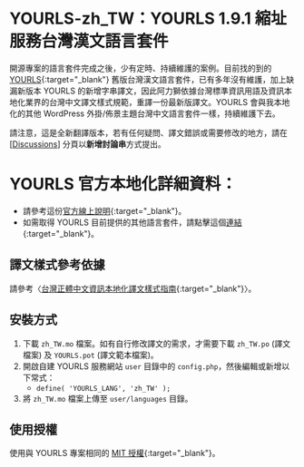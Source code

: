 # YOURLS-zh_TW：YOURLS 1.9.1 縮址服務台灣漢文語言套件

開源專案的語言套件完成之後，少有定時、持續維護的案例。目前找的到的 [YOURLS](https://github.com/YOURLS/YOURLS){:target="_blank"} 舊版台灣漢文語言套件，已有多年沒有維護，加上缺漏新版本 YOURLS 的新增字串譯文，因此阿力獅依據台灣標準資訊用語及資訊本地化業界的台灣中文譯文樣式規範，重譯一份最新版譯文。YOURLS 會與我本地化的其他 WordPress 外掛/佈景主題台灣中文語言套件一樣，持續維護下去。

請注意，這是全新翻譯版本，若有任何疑問、譯文錯誤或需要修改的地方，請在 [[Discussions](https://github.com/alexclassroom/YOURLS-zh_TW/discussions)] 分頁以**新增討論串**方式提出。

# YOURLS 官方本地化詳細資料：

- 請參考這份[官方線上說明](https://yourls.org/docs/guide/extend/languages.html){:target="_blank"}。
- 如需取得 YOURLS 目前提供的其他語言套件，請點擊這個[連結](https://github.com/YOURLS/awesome#translations){:target="_blank"}。

## 譯文樣式參考依據

請參考〈[台灣正體中文資訊本地化譯文樣式指南](https://tw.wordpress.org/team/handbook/handbook/zh-tw-localization-style-guide/){:target="_blank"}〉。

## 安裝方式

1. 下載 `zh_TW.mo` 檔案。如有自行修改譯文的需求，才需要下載 `zh_TW.po` (譯文檔案) 及 `YOURLS.pot` (譯文範本檔案)。
2. 開啟自建 YOURLS 服務網站 `user` 目錄中的 `config.php`，然後編輯或新增以下常式：
    - `define( 'YOURLS_LANG', 'zh_TW' );`
3. 將 `zh_TW.mo` 檔案上傳至 `user/languages` 目錄。

## 使用授權

使用與 YOURLS 專案相同的 [MIT 授權](https://opensource.org/licenses/MIT){:target="_blank"}。
